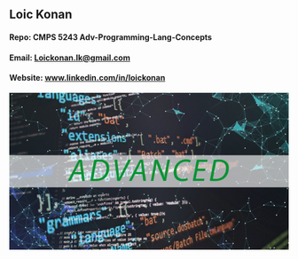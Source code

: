 ## Loic Konan

#### Repo: CMPS 5243 Adv-Programming-Lang-Concepts

#### Email: Loickonan.lk@gmail.com

#### Website: www.linkedin.com/in/loickonan

<img src="pic.png">
